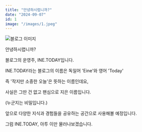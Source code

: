 ```yaml
---
title: "안녕하시렵니까?"
date: "2024-09-07"
id: 1
image: "/images/1.jpeg"
---
```


![블로그 이미지](/images/1.jpeg)

안녕하시렵니까?

블로그의 운영주, INE.TODAY입니다.

INE.TODAY라는 블로그의 이름은 독일어 'Eine'와 영어 'Today'

즉 '작지만 소중한 오늘'은 뜻하는 이름인데요,

사실은 그딴 건 없고 팬심으로 지은 이름입니다.

(누군지는 비밀입니다.)

앞으로 다양한 지식과 경험들을 공유하는 공간으로 사용해볼 예정입니다.

그럼 INE.TODAY, 아투 이만 물러나보겠습니다.
